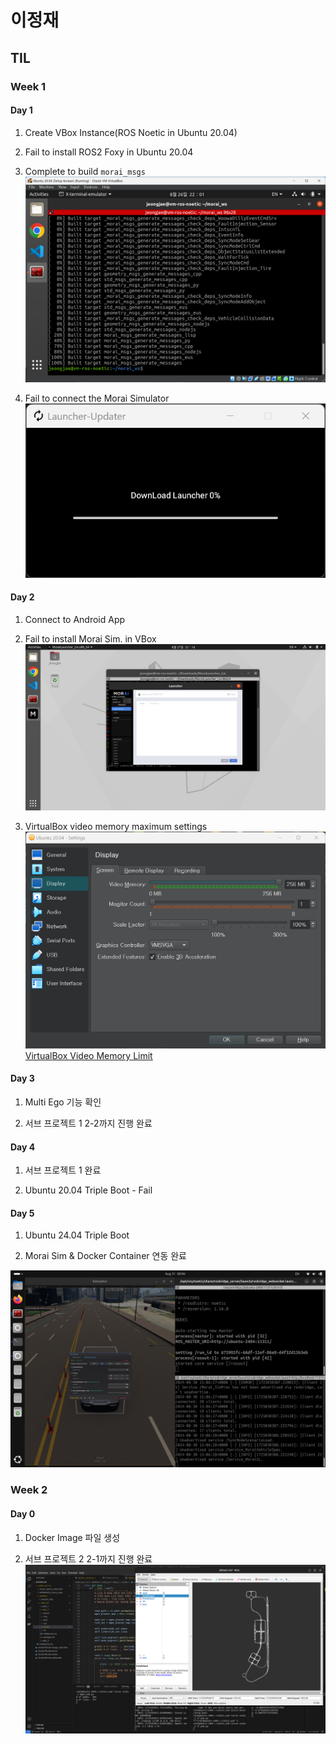 # 이정재

## TIL

### Week 1

#### Day 1
1. Create VBox Instance(ROS Noetic in Ubuntu 20.04)

2. Fail to install ROS2 Foxy in Ubuntu 20.04

3. Complete to build `morai_msgs`
![alt text](img/morai_msg.png)

4. Fail to connect the Morai Simulator
![alt text](img/launcher_updater.png)

#### Day 2
1. Connect to Android App

2. Fail to install Morai Sim. in VBox
![alt text](img/morai_sim_in_vbox.png)

3. VirtualBox video memory maximum settings
![alt text](img/video_memory_settings.png)
[VirtualBox Video Memory Limit](https://forums.virtualbox.org/viewtopic.php?t=107806)

#### Day 3
1. Multi Ego 기능 확인

2. 서브 프로젝트 1 2-2까지 진행 완료

#### Day 4
1. 서브 프로젝트 1 완료

2. Ubuntu 20.04 Triple Boot - Fail

#### Day 5
1. Ubuntu 24.04 Triple Boot

2. Morai Sim & Docker Container 연동 완료

![alt text](img/morai_docker.png)


### Week 2

#### Day 0
1. Docker Image 파일 생성

2. 서브 프로젝트 2 2-1까지 진행 완료
![alt text](img/morai_mgeo.png)
